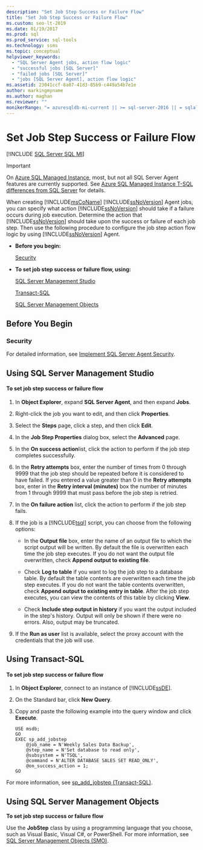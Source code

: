 ```yaml
---
description: "Set Job Step Success or Failure Flow"
title: "Set Job Step Success or Failure Flow"
ms.custom: seo-lt-2019
ms.date: 01/19/2017
ms.prod: sql
ms.prod_service: sql-tools
ms.technology: ssms
ms.topic: conceptual
helpviewer_keywords: 
  - "SQL Server Agent jobs, action flow logic"
  - "successful jobs [SQL Server]"
  - "failed jobs [SQL Server]"
  - "jobs [SQL Server Agent], action flow logic"
ms.assetid: 23041ccf-8a07-41d3-85b9-c449a54b7e1e
author: markingmyname
ms.author: maghan
ms.reviewer: ""
monikerRange: "= azuresqldb-mi-current || >= sql-server-2016 || = sqlallproducts-allversions"
---
```

# Set Job Step Success or Failure Flow
[!INCLUDE [SQL Server SQL MI](../../includes/applies-to-version/sql-asdbmi.md)]

> [!IMPORTANT]  
> On [Azure SQL Managed Instance](/azure/sql-database/sql-database-managed-instance), most, but not all SQL Server Agent features are currently supported. See [Azure SQL Managed Instance T-SQL differences from SQL Server](/azure/sql-database/sql-database-managed-instance-transact-sql-information#sql-server-agent) for details.

When creating [!INCLUDE[msCoName](../../includes/msconame_md.md)] [!INCLUDE[ssNoVersion](../../includes/ssnoversion-md.md)] Agent jobs, you can specify what action [!INCLUDE[ssNoVersion](../../includes/ssnoversion-md.md)] should take if a failure occurs during job execution. Determine the action that [!INCLUDE[ssNoVersion](../../includes/ssnoversion-md.md)] should take upon the success or failure of each job step. Then use the following procedure to configure the job step action flow logic by using [!INCLUDE[ssNoVersion](../../includes/ssnoversion-md.md)] Agent.  
  
-   **Before you begin:**  
  
    [Security](#Security)  
  
-   **To set job step success or failure flow, using:**  
  
    [SQL Server Management Studio](#SSMS)  
  
    [Transact-SQL](#TSQL)  
  
    [SQL Server Management Objects](#SMO)  
  
## Before You Begin  
  
### <a name="Security"></a>Security  
For detailed information, see [Implement SQL Server Agent Security](../../ssms/agent/implement-sql-server-agent-security.md).  
  
## <a name="SSMS"></a>Using SQL Server Management Studio  
  
#### To set job step success or failure flow  
  
1.  In **Object Explorer**, expand **SQL Server Agent**, and then expand **Jobs**.  
  
2.  Right-click the job you want to edit, and then click **Properties**.  
  
3.  Select the **Steps** page, click a step, and then click **Edit**.  
  
4.  In the **Job Step Properties** dialog box, select the **Advanced** page.  
  
5.  In the **On success action**list, click the action to perform if the job step completes successfully.  
  
6.  In the **Retry attempts** box, enter the number of times from 0 through 9999 that the job step should be repeated before it is considered to have failed. If you entered a value greater than 0 in the **Retry attempts** box, enter in the **Retry interval (minutes)** box the number of minutes from 1 through 9999 that must pass before the job step is retried.  
  
7.  In the **On failure action** list, click the action to perform if the job step fails.  
  
8.  If the job is a [!INCLUDE[tsql](../../includes/tsql-md.md)] script, you can choose from the following options:  
  
    -   In the **Output file** box, enter the name of an output file to which the script output will be written. By default the file is overwritten each time the job step executes. If you do not want the output file overwritten, check **Append output to existing file**.  
  
    -   Check **Log to table** if you want to log the job step to a database table. By default the table contents are overwritten each time the job step executes. If you do not want the table contents overwritten, check **Append output to existing entry in table**. After the job step executes, you can view the contents of this table by clicking **View**.  
  
    -   Check **Include step output in history** if you want the output included in the step's history. Output will only be shown if there were no errors. Also, output may be truncated.  
  
9. If the **Run as user** list is available, select the proxy account with the credentials that the job will use.  
  
## <a name="TSQL"></a>Using Transact-SQL  
  
#### To set job step success or failure flow  
  
1.  In **Object Explorer**, connect to an instance of [!INCLUDE[ssDE](../../includes/ssde_md.md)].  
  
2.  On the Standard bar, click **New Query**.  
  
3.  Copy and paste the following example into the query window and click **Execute**.  
  
    ```  
    USE msdb;  
    GO  
    EXEC sp_add_jobstep  
        @job_name = N'Weekly Sales Data Backup',  
        @step_name = N'Set database to read only',  
        @subsystem = N'TSQL',  
        @command = N'ALTER DATABASE SALES SET READ_ONLY',   
        @on_success_action = 1;  
    GO  
    ```  
  
For more information, see [sp_add_jobstep (Transact-SQL)](../../relational-databases/system-stored-procedures/sp-add-jobstep-transact-sql.md).  
  
## <a name="SMO"></a>Using SQL Server Management Objects  
**To set job step success or failure flow**  
  
Use the **JobStep** class by using a programming language that you choose, such as Visual Basic, Visual C#, or PowerShell. For more information, see [SQL Server Management Objects (SMO)](../../relational-databases/server-management-objects-smo/sql-server-management-objects-smo-programming-guide.md).  
